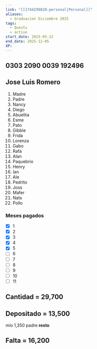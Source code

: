 ```yaml
---
link: "[[1744299820-personal|Personal]]"
aliases:
  - Graduacion Diciembre 2025
tags:
  - Quests
  - active
start_date: 2025-05-22
end_date: 2025-12-05
XP:
---
```

## 0303 2090 0039 192496
## Jose Luis Romero

1. Madre
2. Padre
3. Nancy
4. Diego
5. Abuelita
6. Esme
7. Pato
8. Gibbie
9. Frida
10. Lorenza
11. Gabo
12. Rafa
13. Alan
14. Paquebrio
15. Henry
16. Ian
17. Ale
18. Pedrito
19. Joss
20. Mafer
21. Nats
22. Pollo

### Meses pagados
- [x] 1
- [x] 2
- [x] 3
- [x] 4
- [x] 5
- [ ] 6
- [ ] 7
- [ ] 8
- [ ] 9
- [ ] 10
- [ ] 11
## Cantidad = 29,700
## Depositado = 13,500
mío 1,350
padre **resto**
## Falta = 16,200

